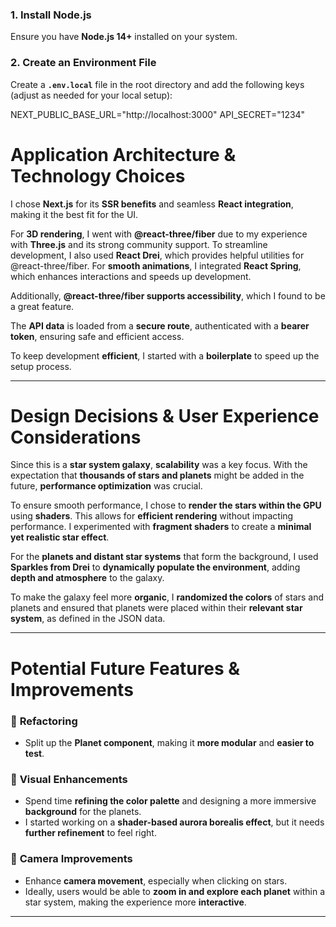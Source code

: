 ### 1. Install Node.js

Ensure you have **Node.js 14+** installed on your system.

### 2. Create an Environment File

Create a **`.env.local`** file in the root directory and add the following keys (adjust as needed for your local setup):

NEXT_PUBLIC_BASE_URL="http://localhost:3000"
API_SECRET="1234"

# Application Architecture & Technology Choices

I chose **Next.js** for its **SSR benefits** and seamless **React integration**, making it the best fit for the UI.

For **3D rendering**, I went with **@react-three/fiber** due to my experience with **Three.js** and its strong community support. To streamline development, I also used **React Drei**, which provides helpful utilities for @react-three/fiber. For **smooth animations**, I integrated **React Spring**, which enhances interactions and speeds up development.

Additionally, **@react-three/fiber supports accessibility**, which I found to be a great feature.

The **API data** is loaded from a **secure route**, authenticated with a **bearer token**, ensuring safe and efficient access.

To keep development **efficient**, I started with a **boilerplate** to speed up the setup process.

---

# Design Decisions & User Experience Considerations

Since this is a **star system galaxy**, **scalability** was a key focus. With the expectation that **thousands of stars and planets** might be added in the future, **performance optimization** was crucial.

To ensure smooth performance, I chose to **render the stars within the GPU** using **shaders**. This allows for **efficient rendering** without impacting performance. I experimented with **fragment shaders** to create a **minimal yet realistic star effect**.

For the **planets and distant star systems** that form the background, I used **Sparkles from Drei** to **dynamically populate the environment**, adding **depth and atmosphere** to the galaxy.

To make the galaxy feel more **organic**, I **randomized the colors** of stars and planets and ensured that planets were placed within their **relevant star system**, as defined in the JSON data.

---

# Potential Future Features & Improvements

### 🔧 **Refactoring**

- Split up the **Planet component**, making it **more modular** and **easier to test**.

### 🎨 **Visual Enhancements**

- Spend time **refining the color palette** and designing a more immersive **background** for the planets.
- I started working on a **shader-based aurora borealis effect**, but it needs **further refinement** to feel right.

### 🎥 **Camera Improvements**

- Enhance **camera movement**, especially when clicking on stars.
- Ideally, users would be able to **zoom in and explore each planet** within a star system, making the experience more **interactive**.

---
